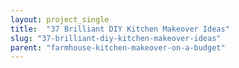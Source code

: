 ```yaml
---
layout: project_single
title:  "37 Brilliant DIY Kitchen Makeover Ideas"
slug: "37-brilliant-diy-kitchen-makeover-ideas"
parent: "farmhouse-kitchen-makeover-on-a-budget"
---
```

 